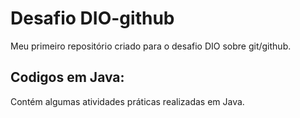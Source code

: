 # Desafio DIO-github
Meu primeiro repositório criado para o desafio DIO sobre git/github.

## Codigos em Java: 
Contém algumas atividades práticas realizadas em Java. 
